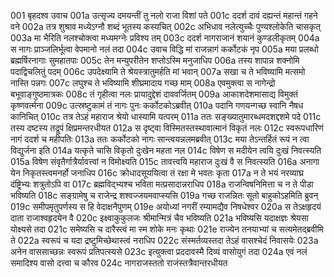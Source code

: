 001	बृहदश्व उवाच
001a	उत्सृज्य दमयन्तीं तु नलो राजा विशां पते
001c	ददर्श दावं दह्यन्तं महान्तं गहने वने
002a	तत्र शुश्राव मध्येऽग्नौ शब्दं भूतस्य कस्यचित्
002c	अभिधाव नलेत्युच्चैः पुण्यश्लोकेति चासकृत्
003a	मा भैरिति नलश्चोक्त्वा मध्यमग्नेः प्रविश्य तम्
003c	ददर्श नागराजानं शयानं कुण्डलीकृतम्
004a	स नागः प्राञ्जलिर्भूत्वा वेपमानो नलं तदा
004c	उवाच विद्धि मां राजन्नागं कर्कोटकं नृप
005a	मया प्रलब्धो ब्रह्मर्षिरनागाः सुमहातपाः
005c	तेन मन्युपरीतेन शप्तोऽस्मि मनुजाधिप
006a	तस्य शापान्न शक्नोमि पदाद्विचलितुं पदम्
006c	उपदेक्ष्यामि ते श्रेयस्त्रातुमर्हति मां भवान्
007a	सखा च ते भविष्यामि मत्समो नास्ति पन्नगः
007c	लघुश्च ते भविष्यामि शीघ्रमादाय गच्छ माम्
008a	एवमुक्त्वा स नागेन्द्रो बभूवाङ्गुष्ठमात्रकः
008c	तं गृहीत्वा नलः प्रायादुद्देशं दाववर्जितम्
009a	आकाशदेशमासाद्य विमुक्तं कृष्णवर्त्मना
009c	उत्स्रष्टुकामं तं नागः पुनः कर्कोटकोऽब्रवीत्
010a	पदानि गणयन्गच्छ स्वानि नैषध कानिचित्
010c	तत्र तेऽहं महाराज श्रेयो धास्यामि यत्परम्
011a	ततः सङ्ख्यातुमारब्धमदशद्दशमे पदे
011c	तस्य दष्टस्य तद्रूपं क्षिप्रमन्तरधीयत
012a	स दृष्ट्वा विस्मितस्तस्थावात्मानं विकृतं नलः
012c	स्वरूपधारिणं नागं ददर्श च महीपतिः
013a	ततः कर्कोटको नागः सान्त्वयन्नलमब्रवीत्
013c	मया तेऽन्तर्हितं रूपं न त्वा विद्युर्जना इति
014a	यत्कृते चासि विकृतो दुःखेन महता नल
014c	विषेण स मदीयेन त्वयि दुःखं निवत्स्यति
015a	विषेण संवृतैर्गात्रैर्यावत्त्वां न विमोक्ष्यति
015c	तावत्त्वयि महाराज दुःखं वै स निवत्स्यति
016a	अनागा येन निकृतस्त्वमनर्हो जनाधिप
016c	क्रोधादसूययित्वा तं रक्षा मे भवतः कृता
017a	न ते भयं नरव्याघ्र दंष्ट्रिभ्यः शत्रुतोऽपि वा
017c	ब्रह्मविद्भ्यश्च भविता मत्प्रसादान्नराधिप
018a	राजन्विषनिमित्ता च न ते पीडा भविष्यति
018c	सङ्ग्रामेषु च राजेन्द्र शश्वज्जयमवाप्स्यसि
019a	गच्छ राजन्नितः सूतो बाहुकोऽहमिति ब्रुवन्
019c	समीपमृतुपर्णस्य स हि वेदाक्षनैपुणम्
019e	अयोध्यां नगरीं रम्यामद्यैव निषधेश्वर
020a	स तेऽक्षहृदयं दाता राजाश्वहृदयेन वै
020c	इक्ष्वाकुकुलजः श्रीमान्मित्रं चैव भविष्यति
021a	भविष्यसि यदाक्षज्ञः श्रेयसा योक्ष्यसे तदा
021c	समेष्यसि च दारैस्त्वं मा स्म शोके मनः कृथाः
021e	राज्येन तनयाभ्यां च सत्यमेतद्ब्रवीमि ते
022a	स्वरूपं च यदा द्रष्टुमिच्छेथास्त्वं नराधिप
022c	संस्मर्तव्यस्तदा तेऽहं वासश्चेदं निवासयेः
023a	अनेन वाससाच्छन्नः स्वरूपं प्रतिपत्स्यसे
023c	इत्युक्त्वा प्रददावस्मै दिव्यं वासोयुगं तदा
024a	एवं नलं समादिश्य वासो दत्त्वा च कौरव
024c	नागराजस्ततो राजंस्तत्रैवान्तरधीयत
